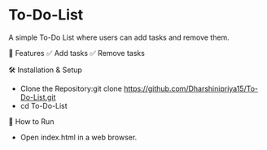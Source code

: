 # To-Do-List
A simple To-Do List where users can add tasks and remove them.

📌 Features
✅ Add tasks
✅ Remove tasks

🛠 Installation & Setup
   - Clone the Repository:git clone https://github.com/Dharshinipriya15/To-Do-List.git
   - cd To-Do-List

🚀 How to Run
   - Open index.html in a web browser.
